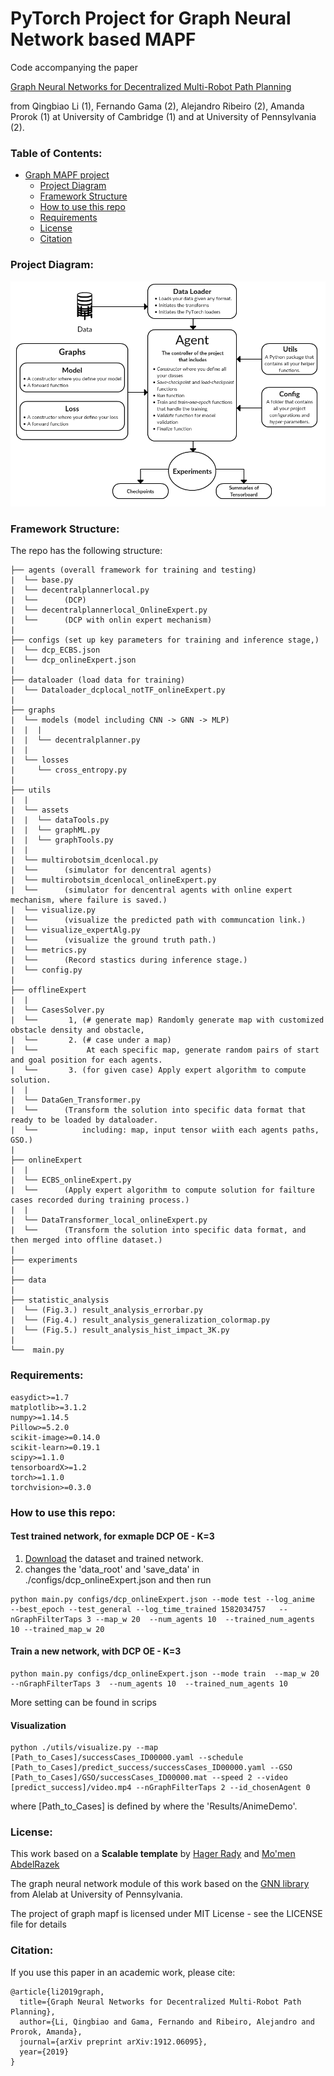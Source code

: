 # PyTorch Project for Graph Neural Network based MAPF
Code accompanying the paper

[Graph Neural Networks for Decentralized Multi-Robot Path Planning](https://arxiv.org/abs/1912.06095) 

from Qingbiao Li (1), Fernando Gama (2), Alejandro Ribeiro (2), Amanda Prorok (1) at University of Cambridge (1) and at University of Pennsylvania (2).

### Table of Contents: 
<!-- Table of contents generated generated by http://tableofcontent.eu -->
- [Graph MAPF project](#pytorch-project-template)
    - [Project Diagram](#template-class-diagram)
    - [Framework Structure](#repo-structure)
    - [How to use this repo](#use-repos)
    - [Requirements](#requirements)
    - [License](#license)
    - [Citation](#Citation)
    

### Project Diagram:
![alt text](utils/assets/class_diagram.png "Template Class diagram")

### Framework Structure:
The repo has the following structure:
```
├── agents (overall framework for training and testing)
|  └── base.py
|  └── decentralplannerlocal.py
|  └──      (DCP) 
|  └── decentralplannerlocal_OnlineExpert.py
|  └──      (DCP with onlin expert mechanism) 
|
├── configs (set up key parameters for training and inference stage,)
|  └── dcp_ECBS.json
|  └── dcp_onlineExpert.json
|
├── dataloader (load data for training)
|  └── Dataloader_dcplocal_notTF_onlineExpert.py
|
├── graphs 
|  └── models (model including CNN -> GNN -> MLP)
|  |  |
|  |  └── decentralplanner.py 
|  |
|  └── losses
|     └── cross_entropy.py
|
├── utils
|  |
|  └── assets
|  |  └── dataTools.py
|  |  └── graphML.py
|  |  └── graphTools.py
|  |
|  └── multirobotsim_dcenlocal.py 
|  └──      (simulator for dencentral agents)
|  └── multirobotsim_dcenlocal_onlineExpert.py 
|  └──      (simulator for dencentral agents with online expert mechanism, where failure is saved.)
|  └── visualize.py 
|  └──      (visualize the predicted path with communcation link.)
|  └── visualize_expertAlg.py
|  └──      (visualize the ground truth path.)
|  └── metrics.py 
|  └──      (Record stastics during inference stage.)
|  └── config.py 
|
├── offlineExpert
|  |
|  └── CasesSolver.py
|  └──       1, (# generate map) Randomly generate map with customized obstacle density and obstacle, 
|  └──       2. (# case under a map)
|  └──           At each specific map, generate random pairs of start and goal position for each agents.
|  └──       3. (for given case) Apply expert algorithm to compute solution.
|  |
|  └── DataGen_Transformer.py
|  └──      (Transform the solution into specific data format that ready to be loaded by dataloader.
|  └──          including: map, input tensor wiith each agents paths, GSO.)
|
├── onlineExpert
|  |
|  └── ECBS_onlineExpert.py
|  └──      (Apply expert algorithm to compute solution for failture cases recorded during training process.)
|  |
|  └── DataTransformer_local_onlineExpert.py
|  └──      (Transform the solution into specific data format, and then merged into offline dataset.)
|
├── experiments
|
├── data
|
├── statistic_analysis 
|  └── (Fig.3.) result_analysis_errorbar.py 
|  └── (Fig.4.) result_analysis_generalization_colormap.py
|  └── (Fig.5.) result_analysis_hist_impact_3K.py
|
└──  main.py

```


### Requirements:
```
easydict>=1.7
matplotlib>=3.1.2
numpy>=1.14.5
Pillow>=5.2.0
scikit-image>=0.14.0
scikit-learn>=0.19.1
scipy>=1.1.0
tensorboardX>=1.2
torch>=1.1.0
torchvision>=0.3.0
```
### How to use this repo:

#### Test trained network, for exmaple DCP OE - K=3
1. [Download](https://drive.google.com/drive/folders/1Cq6-U4n0dhrXC_yJGo8JgnZWqsA5Pz5g?usp=sharing) the dataset and trained network.
2. changes the 'data_root' and 'save_data' in ./configs/dcp_onlineExpert.json and then run
```
python main.py configs/dcp_onlineExpert.json --mode test --log_anime  --best_epoch --test_general --log_time_trained 1582034757   --nGraphFilterTaps 3 --map_w 20  --num_agents 10  --trained_num_agents 10 --trained_map_w 20
```
#### Train a new network, with DCP OE - K=3
```
python main.py configs/dcp_onlineExpert.json --mode train  --map_w 20 --nGraphFilterTaps 3  --num_agents 10  --trained_num_agents 10
```

More setting can be found in scrips

#### Visualization
```
python ./utils/visualize.py --map [Path_to_Cases]/successCases_ID00000.yaml --schedule  [Path_to_Cases]/predict_success/successCases_ID00000.yaml --GSO  [Path_to_Cases]/GSO/successCases_ID00000.mat --speed 2 --video [predict_success]/video.mp4 --nGraphFilterTaps 2 --id_chosenAgent 0
```
where [Path_to_Cases] is defined by where the 'Results/AnimeDemo'.

### License:
This work based on a **Scalable template**  by [Hager Rady](https://github.com/hagerrady13/) and [Mo'men AbdelRazek](https://github.com/moemen95)

The graph neural network module of this work based on the [GNN library](https://github.com/alelab-upenn/graph-neural-network) from Alelab at University of Pennsylvania.

The project of graph mapf is licensed under MIT License - see the LICENSE file for details

### Citation:
If you use this paper in an academic work, please cite:
```
@article{li2019graph,
  title={Graph Neural Networks for Decentralized Multi-Robot Path Planning},
  author={Li, Qingbiao and Gama, Fernando and Ribeiro, Alejandro and Prorok, Amanda},
  journal={arXiv preprint arXiv:1912.06095},
  year={2019}
}
```
